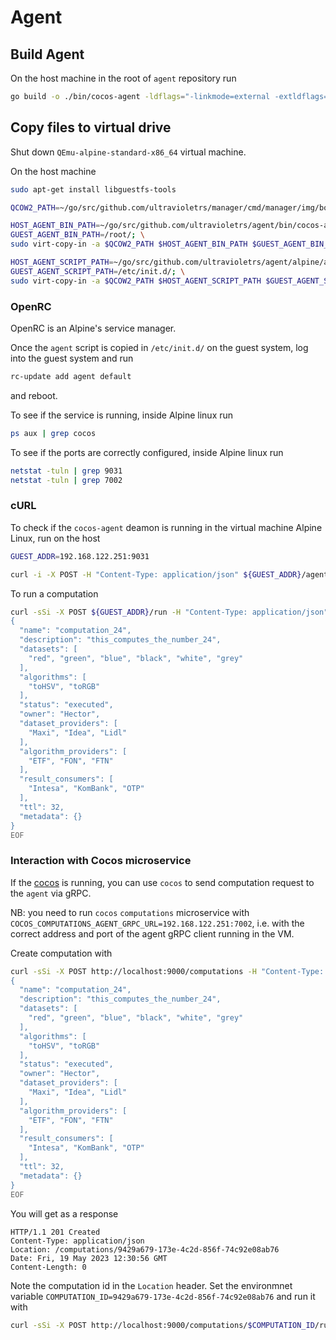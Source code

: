 # Agent

## Build Agent
On the host machine in the root of `agent` repository run

```sh
go build -o ./bin/cocos-agent -ldflags="-linkmode=external -extldflags=-static -s -w" cmd/agent/main.go
```

## Copy files to virtual drive

Shut down `QEmu-alpine-standard-x86_64` virtual machine. 

On the host machine

```sh
sudo apt-get install libguestfs-tools

QCOW2_PATH=~/go/src/github.com/ultravioletrs/manager/cmd/manager/img/boot.img

HOST_AGENT_BIN_PATH=~/go/src/github.com/ultravioletrs/agent/bin/cocos-agent; \
GUEST_AGENT_BIN_PATH=/root/; \
sudo virt-copy-in -a $QCOW2_PATH $HOST_AGENT_BIN_PATH $GUEST_AGENT_BIN_PATH

HOST_AGENT_SCRIPT_PATH=~/go/src/github.com/ultravioletrs/agent/alpine/agent; \
GUEST_AGENT_SCRIPT_PATH=/etc/init.d/; \
sudo virt-copy-in -a $QCOW2_PATH $HOST_AGENT_SCRIPT_PATH $GUEST_AGENT_SCRIPT_PATH
```

### OpenRC

OpenRC is an Alpine's service manager.

Once the `agent` script is copied in `/etc/init.d/` on the guest system, log into the guest system and run

```sh
rc-update add agent default
```

and reboot.

To see if the service is running, inside Alpine linux run

```sh
ps aux | grep cocos
```

To see if the ports are correctly configured, inside Alpine linux run

```sh
netstat -tuln | grep 9031
netstat -tuln | grep 7002
```

### cURL

To check if the `cocos-agent` deamon is running in the virtual machine Alpine Linux, run on the host

```sh
GUEST_ADDR=192.168.122.251:9031
```

```sh
curl -i -X POST -H "Content-Type: application/json" ${GUEST_ADDR}/agent -d '{"secret":"secret"}'
```

To run a computation

```sh
curl -sSi -X POST ${GUEST_ADDR}/run -H "Content-Type: application/json" -d @- <<EOF 
{
  "name": "computation_24",
  "description": "this_computes_the_number_24",
  "datasets": [
    "red", "green", "blue", "black", "white", "grey"
  ],
  "algorithms": [
    "toHSV", "toRGB"
  ],
  "status": "executed",
  "owner": "Hector",
  "dataset_providers": [
    "Maxi", "Idea", "Lidl"
  ],
  "algorithm_providers": [
    "ETF", "FON", "FTN"
  ],
  "result_consumers": [
    "Intesa", "KomBank", "OTP"
  ],
  "ttl": 32,
  "metadata": {}
}
EOF
```

### Interaction with Cocos microservice

If the [cocos](https://github.com/ultravioletrs/cocos) is running, you can use `cocos` to send computation request to the `agent` via gRPC.

NB: you need to run `cocos` `computations` microservice with `COCOS_COMPUTATIONS_AGENT_GRPC_URL=192.168.122.251:7002`, i.e. with the correct address and port of the agent gRPC client running in the VM.

Create computation with

```sh
curl -sSi -X POST http://localhost:9000/computations -H "Content-Type: application/json" -d @- <<EOF
{
  "name": "computation_24",
  "description": "this_computes_the_number_24",
  "datasets": [
    "red", "green", "blue", "black", "white", "grey"
  ],
  "algorithms": [
    "toHSV", "toRGB"
  ],
  "status": "executed",
  "owner": "Hector",
  "dataset_providers": [
    "Maxi", "Idea", "Lidl"
  ],
  "algorithm_providers": [
    "ETF", "FON", "FTN"
  ],
  "result_consumers": [
    "Intesa", "KomBank", "OTP"
  ],
  "ttl": 32,
  "metadata": {}
}
EOF
```

You will get as a response

```
HTTP/1.1 201 Created
Content-Type: application/json
Location: /computations/9429a679-173e-4c2d-856f-74c92e08ab76
Date: Fri, 19 May 2023 12:30:56 GMT
Content-Length: 0
```

Note the computation id in the `Location` header. Set the environmnet variable `COMPUTATION_ID=9429a679-173e-4c2d-856f-74c92e08ab76` and run it with

```sh
curl -sSi -X POST http://localhost:9000/computations/$COMPUTATION_ID/run
```